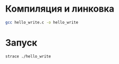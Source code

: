 # Компиляция и линковка

```Bash
gcc hello_write.c -o hello_write
```

# Запуск

```Bash
strace ./hello_write 
```

